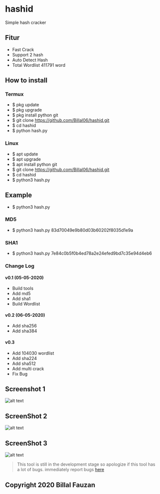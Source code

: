 # hashid
Simple hash cracker

## Fitur
- Fast Crack
- Support 2 hash
- Auto Detect Hash
- Total Wordlist 411791 word

## How to install
### Termux
- $ pkg update
- $ pkg upgrade
- $ pkg install python git
- $ git clone https://github.com/Billal06/hashid.git
- $ cd hashid
- $ python hash.py

### Linux
- $ apt update
- $ apt upgrade
- $ apt install python git
- $ git clone https://github.com/Billal06/hashid.git
- $ cd hashid
- $ python3 hash.py

## Example
- $ python3 hash.py <your hash>

### MD5
- $ python3 hash.py 83d70049e9b80d03b60202f8035d1e9a

### SHA1
- $ python3 hash.py 7e84c0b5f0b4ed78a2e24efed9bd7c35e94d4eb6

### Change Log
#### v0.1 (05-05-2020)
- Build tools
- Add md5
- Add sha1
- Build Wordlist

#### v0.2 (06-05-2020)
- Add sha256
- Add sha384

#### v0.3
- Add 104030 wordlist
- Add sha224
- Add sha512
- Add multi crack
- Fix Bug

## Screenshot 1
![alt text](https://raw.githubusercontent.com/Billal06/hashid/master/images/ss1.jpg)

## ScreenShot 2
![alt text](https://raw.githubusercontent.com/Billal06/hashid/master/images/ss2.jpg)

## ScreenShot 3
![alt text](https://raw.githubusercontent.com/Billal06/hashid/master/images/ss3.jpg)

> This tool is still in the development stage so apologize if this tool has a lot of bugs. immediately report bugs [here](http://wa.me/6287733872488)

## Copyright 2020 Billal Fauzan
